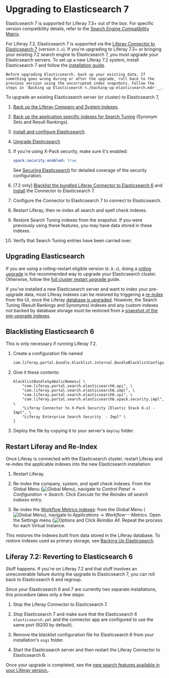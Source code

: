 # Upgrading to Elasticsearch 7

Elasticsearch 7 is supported for Liferay 7.3+ out of the box. For specific version compatibility details, refer to the [Search Engine Compatibility Matrix](https://help.liferay.com/hc/en-us/articles/360016511651).

For Liferay 7.2, Elasticsearch 7 is supported via the [Liferay Connector to Elasticsearch 7](https://web.liferay.com/marketplace/-/mp/application/170390307) (version `3.x`). If you're upgrading to Liferay 7.3+ or bringing your existing 7.2 search engine to Elasticsearch 7, you must upgrade your Elasticsearch servers. To set up a new Liferay 7.2 system, install Elasticsearch 7 and follow the [installation guide](../getting-started-with-elasticsearch.md).

```{important}
Before upgrading Elasticsearch, back up your existing data. If something goes wrong during or after the upgrade, roll back to the previous version using the uncorrupted index snapshots. Follow the steps in `Backing up Elasticsearch <./backing-up-elasticsearch.md>`__.
```

To upgrade an existing Elasticsearch server (or cluster) to Elasticsearch 7,

1. [Back up the Liferay Company and System Indexes](./backing-up-elasticsearch.md).

1. [Back up the application specific indexes for Search Tuning](./backing-up-elasticsearch.md#backing-up-and-restoring-indexes-used-for-primary-storage) (Synonym Sets and Result Rankings).

1. [Install and configure Elasticsearch](../installing-elasticsearch.md).

1. [Upgrade Elasticsearch](#upgrading-elasticsearch)

1. If you're using X-Pack security, make sure it's enabled:

   ```yaml
   xpack.security.enabled: true
   ```

   See [Securing Elasticsearch](../securing-elasticsearch.md) for detailed coverage of the security configuration.

1. \[7.2 only\] [Blacklist the bundled Liferay Connector to Elasticsearch 6](#blacklisting-elasticsearch-6) and [install](../connecting-to-elasticsearch.md#install-the-elasticsearch-7-connector) the Connector to Elasticsearch 7.

1. Configure the Connector to Elasticsearch 7 to connect to Elasticsearch.

1. Restart Liferay, then re-index all search and spell check indexes.

1. Restore Search Tuning indexes from the snapshot. If you were previously using these features, you may have data stored in these indexes.

1. Verify that Search Tuning entries have been carried over.

## Upgrading Elasticsearch

If you are using a rolling-restart eligible version (`6.8.x`), doing a [rolling upgrade](https://www.elastic.co/guide/en/elasticsearch/reference/7.x/rolling-upgrades.html) is the recommended way to upgrade your Elasticsearch cluster. Otherwise, follow the [full cluster restart upgrade ](https://www.elastic.co/guide/en/elasticsearch/reference/7.x/restart-upgrade.html) guide.

If you've installed a new Elasticsearch server and want to index your pre-upgrade data, most Liferay indexes can be restored by triggering a [re-index](#restart-liferay-and-re-index) from the UI, once the Liferay [database is upgraded](../../../../installation-and-upgrades/upgrading-liferay/upgrade-basics/using-the-database-upgrade-tool.md). However, the Search Tuning (Result Rankings and Synonyms) indexes and any custom indexes not backed by database storage must be restored from a [snapshot of the pre-upgrade indexes](./backing-up-elasticsearch.md#backing-up-and-restoring-indexes-used-for-primary-storage).

## Blacklisting Elasticsearch 6

This is only necessary if running Liferay 7.2. 

1.  Create a configuration file named

    ```bash
    com.liferay.portal.bundle.blacklist.internal.BundleBlacklistConfiguration.config
    ```

1.  Give it these contents:

    ```properties
    blacklistBundleSymbolicNames=[ \
        "com.liferay.portal.search.elasticsearch6.api", \
        "com.liferay.portal.search.elasticsearch6.impl", \
        "com.liferay.portal.search.elasticsearch6.spi", \
        "com.liferay.portal.search.elasticsearch6.xpack.security.impl", \
        "Liferay Connector to X-Pack Security [Elastic Stack 6.x] - Impl", \ 
        "Liferay Enterprise Search Security  - Impl" \
    ]
    ```

1. Deploy the file by copying it to your server's `deploy` folder. 

## Restart Liferay and Re-Index

Once Liferay is connected with the Elasticsearch cluster, restart Liferay and re-index the applicable indexes into the new Elasticsearch installation:

1. Restart Liferay.

1. Re-index the company, system, and spell check indexes. From the Global Menu (![Global Menu](../../../../images/icon-applications-menu.png)), navigate to *Control Panel* &rarr; *Configuration* &rarr; *Search*. Click *Execute* for the *Reindex all search indexes* entry.

1. Re-index the [Workflow Metrics indexes](../../../../process-automation/workflow/using-workflows/using-workflow-metrics.md#re-indexing-workflow-metrics): from the Global Menu (![Global Menu](../../../../images/icon-applications-menu.png)), navigate to *Applications* &rarr; *Workflow---Metrics*. Open the Settings menu (![Options](../../../../images/icon-options.png) and Click *Reindex All*. Repeat the process for each Virtual Instance.

This restores the indexes built from data stored in the Liferay database. To restore indexes used as primary storage, see [Backing Up Elasticsearch](./backing-up-elasticsearch.md).

## Liferay 7.2: Reverting to Elasticsearch 6

Stuff happens. If you're on Liferay 7.2 and that stuff involves an unrecoverable failure during the upgrade to Elasticsearch 7, you can roll back to Elasticsearch 6 and regroup.

Since your Elasticsearch 6 and 7 are currently two separate installations, this procedure takes only a few steps:

1.  Stop the Liferay Connector to Elasticsearch 7.

1.  Stop Elasticsearch 7 and make sure that the Elasticsearch 6 `elasticsearch.yml` and the connector app are configured to use the same port (9200 by default).

1. Remove the blacklist configuration file for Elasticsearch 6 from your installation's `osgi` folder.

1.  Start the Elasticsearch server and then restart the Liferay Connector to Elasticsearch 6.

Once your upgrade is completed, see the [new search features available in your Liferay version.](../../../getting_started.html). 
